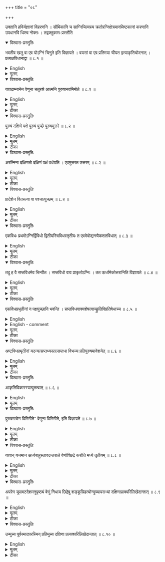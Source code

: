 +++
title = "०८"

+++

उक्तानि हविर्यज्ञानां विहरणनि ।
सौमिकानि च साग्निचित्यस्य क्रतोरग्निक्षेत्रमानमिष्टकानां करणानि उपधानवि धिश्च नोक्तः ।
तद्वक्तुकामः प्रस्तौति


<details open><summary>विश्वास-प्रस्तुतिः</summary>

भवतीव खलु वा एष योऽग्निं चिनुते इति विज्ञायते । वयसां वा एष प्रतिमया चीयत इत्याकृतिचोदनात् । प्रत्यक्षविधानाद्वा  ॥ ८.१ ॥
</details>

<details><summary>English</summary>

The tradition has it that he who constructs the fire-altar is certain to be (rich). It is constructed in the likeness of the birds, that is, after their shape, in pursuance of express direction (in the matter).
</details>

<details><summary>मूलम्</summary>

भवतीव खलु वा एष योऽग्निं चिनुते इति विज्ञायते । वयसां वा एष प्रतिमया चीयत इत्याकृतिचोदनात् । प्रत्यक्षविधानाद्वा  ॥ ८.१ ॥
</details>







<details open><summary>विश्वास-प्रस्तुतिः</summary>

यावदाम्नानेन वेणुना चतुरश्रे आत्मनि पुरुषानवमिमोते  ॥ ८.२  ॥
</details>

<details><summary>English</summary>

With the help of a bamboo rod of length (equal to a purușa) as mentioned, 4 (square) purușas are measured out for the body (of the fire-altar) 
</details>

<details><summary>मूलम्</summary>

यावदाम्नानेन वेणुना चतुरश्रे आत्मनि पुरुषानवमिमोते  ॥ ८.२  ॥
</details>

<details><summary>टीका</summary>

प्रस्तावमात्रमनया श्रुत्या कियते न फलनिधानम् ।
विधिविभक्तेरभावात् ।
नित्योऽग्निरुत्तरवेदिवत् ।
"अग्निष्टोम उत्तरवेदिरुत्तरेषु क्रतुष्वग्निः" इति नित्यवचनात् ।
यदि प्रस्तावोऽनया श्रुत्या स्वीक्रियते गार्हपत्यचितेः पूर्वमेव प्रस्तावो न कर्तव्यः ।
सत्यमेतत् ।
इह प्रस्ताववचनस्येदं प्रयोजनं वक्ष्यमाणानि धमार्णि महाग्नेरेव यथा स्युरिति ।
कानि पुनस्तानि? जानुदघ्राजो महाग्नेवेति कात्यायनीये शुल्बे महाग्ननेरेवैते धर्मा इति स्पष्टमुक्तम् ।
किं चाश्चेहाग्निशब्देन निरुपपदेन चोदिता धर्मा यथा स्युरिति ।
यथा"तं वा एतं यजमान एव चिन्वीत" इति यजमानो महाग्नेरेव कर्ता न गार्हपत्यादेः ।
गार्हपत्यधिष्णयानामध्वर्युरेव कर्ता ।
पश्चाद्विधातव्यानां धिष्णियानां पूर्वं विधानस्यैतत्प्रयोजनम् ।
योऽग्नेश्वेता स भवत्येव ।
यद्यपि बहवो भ्रातृव्या इति क्रियतेऽनया श्रुत्या ।
वयसांपक्षिणां एषोऽग्निः प्रतिमया प्रकृत्या चेतव्य इति आकृतेःस्वरूपस्य विधानं क्रियते ।
स चोत्पततां छाययेत्यर्थ इति बोधायनेनोक्तम् ।
वैशब्दो निश्वये ।
असावप्याचार्यो वक्ष्यति "वक्रपुच्छो व्यस्तपक्ष" इति ।
तस्माच्छ्येनचिदेव प्रथमः ।
शुल्बान्तरे चोक्तं "श्येनचिदग्नीनां प्रथमोऽग्निः" इति ।
यदि श्येनो नित्यः कथं स्वर्गकाम इति ? यूपद्रव्यवत् ।
यथा खादिरं स्वर्गकामस्येति खादिरस्य नित्यत्वं काम्यत्वं च ।
प्रत्यक्षविधानाद्यावदाम्रायेन ।
वाशब्दः पक्षव्यावृत्तौ ।
तेन नैषापृतिचोदनापि श्येनः प्रकृतिः ।
कुतः? प्रत्यक्षविधानात् ।
प्रत्यक्षमेवात्र विधीयते ।
पक्षीभवतीत्यारभ्य पक्षपुच्छानामपि प्रमाणं विहितम् ।
तेन विरोधात् ।
नन्क्तमाकृतिचोदनेति, नैषा चोदना॑ नापि विधिः॑ विधिविभक्तेरभावात् ।
चीयत इति निर्दिश्यते॑ न चिनुयाच्चेतव्यमिति वा ।
विध्यन्तरशेषभूतत्वाच्च पश्यामो न विधायिकेति ।
"ब्रह्नवादिनो वदन्ति न्यङ्ङग्निश्वेतव्या ३ उत्ताना ३ इत्यारभ्य प्राचीनमुत्तानं पुरूषशीर्षमुपदधाति" इति पुरुषशिरसः उपधानं विधीयते ।
तस्य शेषभूतमिदं न विधायकम् ।
श्येनचिदग्नीनां प्रथम इति पिठकश्येनमधिकृत्यैतदुक्तं पुरुषमात्रपक्षपुच्छस्य समाख्या श्येन इति ।
तस्मादविरोधः ।
यावदाम्नानं तावदेव सारूप्यम् ।
पक्षपुच्छवत्तथा सारूप्यं गृहीत्वा वयःशब्दो वर्तते ।
तस्मात्पुरुषमात्रपक्षपुच्छवानग्निरिति तामेव प्रकृतिं निश्वित्य अन्ये आकृतिविशेषा वक्रपक्षादयः काम्या इति सिद्धम् ।
वक्ष्यति "काम्या गुणविकारा" इति ।
वेणुना चतुरश्र आत्मनि पुरुषानवमिमीतेअग्निकल्पे उक्तलक्षणेन वेणुना मिमीतेमिनोति स्थण्डुलार्धं क्षेत्रं वक्ष्यमाणेन मागैण सर्वतो द्विपुरुष आत्मा द्वाभ्यां चत्वारीति वचनाच्चतवारि च पुरुषक्षेत्राण्यात्मनि
</details>

<details open><summary>विश्वास-प्रस्तुतिः</summary>

पुरुषं दक्षिणे पक्षे पुरुषं पुच्छे पुरुषमुत्तरे  ॥ ८.२  ॥
</details>

<details><summary>English</summary>

and 1 (square) purușa is measured out for each of the southern wing, the northern wing and the tail. 
</details>

<details><summary>मूलम्</summary>

पुरुषं दक्षिणे पक्षे पुरुषं पुच्छे पुरुषमुत्तरे  ॥ ८.२  ॥
</details>

<details><summary>टीका</summary>

पुरुषमेकं दक्षिणे पक्षे पुरुषं पुच्छे पुरुषमुत्तरेविवं त्रीणि चतुरश्राणि पुरुषप्रमाणानि, आत्मना सह सप्त पुरुषक्षेत्राणि ॥
</details>

<details open><summary>विश्वास-प्रस्तुतिः</summary>

अरत्निना दक्षिणतो दक्षिणं पक्षं वर्धयति । एवमुत्तरत उत्तरम्  ॥ ८.२  ॥
</details>

<details><summary>English</summary>

The southern wing is lengthened towards south by 1 aratni and likewise the northern wing towards north. 
</details>

<details><summary>मूलम्</summary>

अरत्निना दक्षिणतो दक्षिणं पक्षं वर्धयति । एवमुत्तरत उत्तरम्  ॥ ८.२  ॥
</details>

<details><summary>टीका</summary>

अरत्निप्रमाणेन दक्षिणतः दक्षिणं वक्षं वर्धयतिदीर्घङ्करोति ।
उत्तरतश्चोत्तरं पक्षम् ॥
</details>

<details open><summary>विश्वास-प्रस्तुतिः</summary>

प्रादेशेन वितस्त्या वा पश्चात्पुच्छम्  ॥ ८.२  ॥
</details>

<details><summary>English</summary>

The tail is lengthened towards west by 1 pradeśa or 1 vitasti.
</details>

<details><summary>मूलम्</summary>

प्रादेशेन वितस्त्या वा पश्चात्पुच्छम्  ॥ ८.२  ॥
</details>

<details><summary>टीका</summary>

द्वादशाङ्गुलेन त्रयोदशाङ्गुलेन वा पश्चात्पुच्छं वर्धयेदिति शेषः ।
एवमर्धाष्टमानि षुरुषक्षेत्राणि भवन्ति ।

करविन्दीया व्याख्या

अग्न्याधेयप्रभृति सोमान्तानां केवलविहारा उक्ताः ।
इदानीं साग्निचित्येषु क्रतुषु विहारविशेषविधित्सयाग्नेश्वयनविधायिकां श्रुतिं पठति ॥


भवती यते

भवतिःसमृद्ध्यर्थे ।
इवखलुवैशब्दो निपातसमुदायो वाक्यालङ्कारादौ वर्तते ।
"रस इव खलुवै तत्योऽर्ग्नि चिनुतेअग्निं चयनेन संस्करोति स समृद्धो भवतीति विज्ञायते ॥
नन्.उ मन्त्रस्य विधेः स्तावकतयार्ऽथवादोऽयम् ।
चिनुत इति वर्तमाननिर्देशः ।
अतः कथमेषा अग्रिसंस्कारभूतस्य चयनस्य विधायिका श्रुतिः कल्प्यते ।
सत्यं, तैत्तिरीयके अस्या एव श्रुतेर्मुख्यत्वादप्राप्तार्थत्वेनानुवादत्वासंभवाच्चयनमात्रस्यैषा विधायिका श्रुतिः कल्प्यते ।
अकामसंबन्धान्नित्येति च ।
ननु चयनवद्भवत्यर्थोऽपि विधेयः ।
न विधेयः, कुत, चयनस्याग्निसंस्कारत्वेन तत्फलानुवादासंभवात् ॥


वयसांदना

वयांसिपक्षिणः श्येनादयः ।
प्रतिमा  प्रतिकृतिःसादृश्यमाकृतिरूपं चोदयतीति चोदना विधीयका श्रुतिः ।
एषोऽग्निर्यथा श्येनाकृतिर्भवति तथा येतव्य इत्यर्थः ।
शुल्बान्तरे च  श्येनचिदग्नीनां प्रथमोऽग्निरित्युक्तम् ।
वक्ष्यति च श्येनं प्रकृत्य वक्रपक्षो व्यस्तपुच्छो भवतीति ।
तस्माद्वकपक्षादिविशिष्टश्येनोऽग्निः प्रकृतित्वेन कार्यः ।
स नित्यः ।
यूपप्रकृतिभूतखादिरादिकत्स्वर्गकामस्यापि भविष्यति ।

प्रत्य नेन

वाशब्दः पक्षव्यावृत्तौ ।
नैतदस्ति वयसां वा एष प्रतिमया चायते इति एषा श्येनाद्याकृतिविशेषचोदनेति ।
कुतः, प्रत्यक्षविधानात् ।
यतः पक्षी भवतीत्यादिना वाक्येन व्यायाममात्रपक्षपुच्छवदाकृतिः प्रत्यक्षमेवाग्नेर्विधीयते ।
अतः वयसां वा एष प्रतिमया चीयत इति वयःसादृश्यमात्रमभिदधाति, नैषा श्यैनाकृतियोदना भवितुमर्हति ।
किञ्च चीयत इति वर्तमानार्थ निर्देशादस्य वाक्यस्य पुरुषशीर्षोपधानविधिवाक्यशेषत्वाच्च नैषा विधायिका ।

यच्चोक्तं शुल्बान्तरे  "श्येनचिदग्निनां प्रथमोऽग्निरित्युक्तमिति" नायं दोषः ।
तत्र हि व्यायाममात्रपक्षपुच्छोऽग्निरित्यपि श्येन इत्युच्यते ।
तस्मादाम्नानेन वेदेन व्यायाममात्रपक्षपुच्छवत्ताया यावत्सादृश्यं विहितं तावदेव संपादयितव्यम् ।
तस्मात्पुरुषमात्रपक्षपुच्छवानग्निः प्रकृतिर्नित्यश्चेति स्थितम् ।
अस्या ग्नेःस्वरूपमाह ।

वेणुना च्छं वक्ष्यमाणप्रकारेण वेणुनाऽत्मनि चतुरः पुरुषानवमिमीते ।
अवमानमपि विमानमेव ।
इयति शक्ष्यामीति त्वा अवमाय यजन्त इति दर्शनात् ।
सर्वतो द्विपुरुष आत्मा ताभ्यां चत्वारि पुरुषक्षेत्राण्यात्मा भवति ।
एवं वक्षयोः पुच्छे च पुरुषसंमितानि त्रीणि ।
एवं सप्त पुरुषक्षेत्राणि अरत्निना दक्षिणतो दक्षिणं पक्षं प्रवर्धयति दक्षिणतो  दीर्घं कुर्यात् ।
एवमुत्तरत उत्तरमपि पक्षमुत्तरतो दीर्घं कुर्यात् ।
प्रादेशेन नितस्त्या वा पश्चात्पुच्छम् ।
प्रादेशोङ्गुष्ठप्रदेशिनीभ्यां परिमितः वितस्तिरङ्गुष्ठकनिष्ठिकाभ्यां तयोरन्यतरेण पुच्छं प्रतीचीनं वर्धयेत् ।
एवमर्धाष्टमानि पुरुषक्षेत्राण्यग्नेः क्षेत्रं भवति ।

सुन्दरराजीया व्याख्या.

वेदेर्विमानं सौमिक्याः क्रमैर्द्विद्वादशाङ्गुलैः ।

आदित्रिसप्तसु द्वित्रिचन्द्रद्वियुगभूमिषु ॥ .१ ॥


भूत्रिभूद्विशरैकेषु शङ्कवो दश पञ्च च ।

सषट्तिलारत्निषष्ठोनाष्टात्रिंशदरत्निका ॥ .२ ॥


विमानरज्जुश्विह्नं स्यात्तस्याःसप्तदशस्वथ ।

पाशौ कार्यौ तयोर्मध्ये प्रक्तमा द्वादश स्मृताः ॥ .३ ॥


षट्त्रिंशिका वा रज्जुःस्याद्विमाने व्द्यष्टलक्षणा ।

श्रोणी पञ्चदशस्वाद्ये सदोऽनन्तरतुर्ययोः ॥ .४ ॥


दशस्वष्टसु तत्कोणास्तृतीयेऽरत्निमात्रकाः ।

धिष्ण्याः प्रादेशान्तराला आग्नीध्रं तु तुरीयके ॥ .५ ॥


रुद्रेषु सप्तदशसु शङ्कू पादोनितेष्विह ।

कार्यौ हि पञ्चमेर्ऽकेषु मार्जालाग्नीध्रधिष्णियौ ॥ .६ ॥


सप्तमे प्राग्वदाग्नीध्रे धानं सार्धचतुष्टये ।

उत्करो दशमे शङ्कौ मनुषूत्तरतः क्रमे ॥ .७ ॥


ऊवथ्यगोहखननस्थानमेकादशे पुनः ।

हविर्धानं प्राग्वदत्र पाशयोर्व्यत्यतोऽधिकः ॥ .८ ॥


षोडशस्वर्धहीनेषु शामित्रो द्वादशे भवेत् ।

शङ्क्वोरुत्तरवेदिःस्याद्द्वयोःसार्ध उपान्त्ययोः ॥ .९ ॥


अन्तिमे द्वादशस्वंसौ चात्वालोंऽसादुदक्क्रमे ।

पशुबन्धोऽस्तु चात्वालःसोमेऽपीत्यवधार्यते ॥ .१० ॥


मानान्तरमनुक्त्वैव व्याख्यात इति कीर्तनात् ।

शम्यामात्रस्तु सर्वत्र व्यक्तं बोधायनोऽब्रवीत् ॥ .११ ॥


अन्यथाग्नौ विरोधःस्यान्मानं चान्यन्न विद्याते ।

उत्तरेंऽसे महावेद्यामास्तावः परिकीर्तितः ॥ .१२ ॥


दक्षिणे तु हविर्धाने पश्चात्तीन् प्रक्रमांस्त्यजेत् ।

पादोनद्वितयं पार्श्वेऽरत्नौ तूपरवाःस्मृताः ॥ .१३ ॥


अर्धप्रादेशतस्तेषां भ्रमणं कोणशङ्कुषु ।

अग्रेणोपरवांस्त्यक्त्वा पादोनप्रक्रमत्रयम् ॥ .१४ ॥


शम्यामात्रश्वतुःस्रक्तिः खरश्लिष्टस्तु सञ्चरः ।

औदुम्बरसदोमध्ये पृष्ठ्या दक्षिणतः क्रमे ॥ .१५ ॥


भवतीव चोदना

प्रतिमया वयसां उत्पततां छायया ।
तथा च बोधायनः

"वयसामुत्पततां छाययेत्यर्थःऽ

इति ।
अनेन श्येनचितिर्नित्योति ज्ञायते ।
मन्त्रवर्णाश्च भवन्ति, "सुपर्णोऽसि गरुत्मान्" इत्यादीनि ।
लिङ्गानि च पुच्छाच्छि रोऽधिकृषति शिरसि पक्षयोरित्यादीनि ।
न हि चतुरश्रे शिरोस्त ।

प्रत्य द्वा

पक्षीभवति व्याममात्रौ पक्षौ च पुच्छं च भवतीत्यादि प्रत्यक्षविधानाद्वा आकृतिः प्रत्येतव्या ।
अनेन चतुरश्रोऽग्निर्वि धीयते ।
स च सर्वाग्नीनां प्रकृतिरिति ।
तमेव तावदाह

याव त्तरे

यावदाम्नानेन यथासन्नातेन पुरुषमात्रेण वक्ष्यमाणेन पञ्चारत्निना ।
एवं केवलसप्तविधाग्नेर्मानमुक्तं, पक्षान्तरमाह

अरत्निना च्छं वितस्तिर्द्वादशाङ्गुला ।
यथोक्तं कात्यायनेन

(१२०)

"पञ्चारत्ननिर्दशवितस्तिर्विंशतिशताङ्गुलयः पुरुषःऽ

इति ।
वितस्तिर्द्विदशाङ्गुलेत्येव नैघण्टुकाः ।
प्रादेशेनेत्यस्य व्याख्यानं वितस्त्येति ।
प्रादेशशब्दार्थस्य विशयिस्वात्वितस्तिरेवात्र प्रादशेशब्देन ग्राह्या, नतु प्रसारिते अङ्गुष्ठप्रदेशिन्यावित्यर्थः ।
अथवा वाजसनेयके "वितस्त्या पुच्छं" इति श्रुतत्वा द्वितस्तिशब्दस्यैव प्रसिद्धतरेण प्रादेशशब्देनन व्याख्यानम् ।
वाशब्दो वाक्यार्थेऽवसंबध्यते ।
तेन सर्वमिदं विकल्प्यते ।
तथाहि  पुच्छवृद्धेस्तावद्वैकल्पिकत्वमवगतम्, तैत्तिरीयके प्रवृद्धेरनुक्तत्वात् ।
व्यनक्ति च कात्यायनस्तथा "अरत्निना पक्षौ द्राघीयागंसौ भवतः" इत्युक्त्वा इति द्राघीयस्त्वमुक्त्वा "व्याममात्रौ पक्षौ च पुच्छं च भवति" इति पुरुषमात्रस्यैव निगमनात् ।
रुपष्ट

यति चैतद्बोधायनः

पुरुषमात्रैण वेणुना सपक्षपुच्छमरत्निना वा पक्षौ द्राघीयागंसौ भवतः ।

इति ।
केचित्तु वितस्तिं त्रयोदशांङ्गुलां मन्वाना द्वादशाङ्गुलेन प्रादेशेन विकल्पयन्तः पक्षपुच्छानामरत्नन्यादिप्रवृद्धिं नित्यामाहुः ।
तेषामष्टविधप्रभृतीनां यदन्यत्सप्तधा विभज्य विधासप्तमकरणीमित्यादि न संगच्छते ।
तत्त्योदशाङ्गुलवितस्त्यभ्युपगमे पुच्छे विंशतिशताङ्गुलमात्रं क्षेत्रमुपधातुं न शक्यते ।

तत्र कश्विदाह  पुरीषेण पूर्यतामिति, तत्सूत्रकारो न सहते ।
यदाह "अर्धान्तरत्वात्पुरीषस्य" इति "यत्पच्यमानानां प्रतिह्रसेत" इति च ।
किञ्च पुरीषेण चेत्सर्वस्य न्यूनस्य पूर्तिः॑ किमिति महता ग्रन्थेन इष्टकाप्रमाणार्धमधुना प्रयत्यते ।
तस्मान्न किञ्चि देतत्र्रयोदशाङ्गुला वितस्तिरिति ।
अन्ये मन्यन्ते  द्वादशाङ्गुल योरेव वितस्तिप्रादेशयोः आमिक्षापयस्ययोरिव बिधिभेदाच्छब्दभेदः ।
तयोश्च परस्परं विकल्प इति ।
तेषामपि पूर्वोक्तासंगतिः स्पष्टैव ।
ब्राह्नणविरोधश्च ।
तैत्तिरीयके हि पुच्छस्य प्रवृद्धिः पाक्षिकत्वेनापि नोक्ता ।
तस्मादरत्ननिप्रादेशानां पाक्षिकत्वमेव ज्यायो मन्यामहे ।
किञ्च यदेवेष्टकानामष्टाङ्गुलानां पञ्चमं करणं तदप्यस्मिन्नर्धे लिङ्गं कथम्? तत्र हि प्रथमतृतीयकरणाभ्यामेव उपधाने शक्ये अन्यानि त्रीणि करणानि भेदपरिहारार्थानि ।
तत्र पञ्चमेन विनाप्युपधानं सुकरम् ।
सरत्न्यादिप्रवृद्धौ नित्यायां तत्प्रकारश्च दर्शितो भगवता बोधायनेन

"उरधाने पूर्वापरयोः पक्षपार्श्वयोः" ।


इत्यादि ।
अन्यश्च प्रकारः  आत्मनि पुरस्तात्दशार्धेष्टकाः ।
उदगायताः पञ्चदश ।
पक्षाग्रर्योर्मध्ये तिस्रस्तिस्रः प्राच्यः ।
पुच्छापार्श्वयोः पञ्चपञ्च ।
पुच्छाग्रकोणयोर्द्वे प्रादेशमात्र्यौ ।
ताभ्यामध्यर्धेऽष्टके उदीच्यौ ।
पक्षाग्रकोणेष्वेकैका अध्यर्धा उदगायता ।
अप्ययोश्च पञ्चपञ्च यथासूत्रम् ।
पुच्छाग्रमध्ये द्वे प्राच्यौ ।
शेषे पञ्चम्यः ।
एष द्विशतः प्रस्तारः ।
अपरस्मिंस्तु पक्षपार्श्वयोःषट्षडर्धेष्टका उदीच्यः ।
आत्मनि दक्षिणत उत्तरतश्च षट्षट्प्राच्यः ।
श्रोण्यंसेषु द्वेद्वे अध्यर्धे उदीच्यौ ।
पुच्छाप्यये पञ्च प्रागायताः आत्मानमरत्ननिनोपेताः ।
शेषे पञ्चम्यः ।
पुच्छाग्रेषु मध्यमामुद्धृत्य द्वे अर्धेऽष्टके उदीच्यौ ।
एष द्विशतः प्रस्तारः ।
एवं चतुर्भिः करणैरुपधाने सिद्धे यत्पञ्चमं करणं तदरत्ननिप्रादेशाभावेऽपि भेदपरिहारेण द्विशतपूरणार्थम् ।
निरूपणीयं चैतत्सर्वं सूरिभिरित्युपरम्यते ॥


कपर्दिक्षाष्यम्
</details>

<details open><summary>विश्वास-प्रस्तुतिः</summary>

एकविधः प्रथमोऽग्निर्द्विविधो द्वितीयस्त्रिविधस्तृतीयः त एवमेवोद्यन्त्यैकशतविधात् ॥ ८.३ ॥
</details>

<details><summary>English</summary>

The first agni is one-fold (11⁄2 sq. purușa); the second two-fold (21 sq. purușa); the third three-fold (31⁄2 sq. purușa) and so on; in this way one continues upto hundred-and-one-fold agni (1011 sq. purușa).
</details>

<details><summary>मूलम्</summary>

एकविधः प्रथमोऽग्निर्द्विविधो द्वितीयस्त्रिविधस्तृतीयः त एवमेवोद्यन्त्यैकशतविधात् ॥ ८.३ ॥
</details>

<details><summary>टीका</summary>

एकः पुरुषो यस्मिन्निति एकविधः, एकपुरुषादेकोत्तरं चिन्वीतेति प्रथमातिक्रमे कारणाभावादिति प्रथम एकपुरुषविधा इष्टका अस्मिन्विधीयन्ते इति अग्निक्षेत्रम् ।
"आतश्वोपसर्गे" इर्यङ् ।
एका चासौ विधा लोचनीयम् ।
उद्यन्ति गच्छन्ति आ एकशत विधात् ।
अभिविधावाङ् ।
</details>

<details open><summary>विश्वास-प्रस्तुतिः</summary>

तदु ह वै सप्तविधमेव चिन्वीत । सप्तविधो वाव प्राकृतोऽग्निः । तत ऊर्ध्वमेकोत्तरानिति विज्ञायते  ॥ ८.४ ॥
</details>

<details><summary>English</summary>

But indeed the seven-fold (agni) only is to be constructed (first); (for) the seven-fold is the proper fire-altar. Thereafter, higher altars (are obtained) by increasing the area by one (sq. purusa) successively; this is the tradition. 
</details>

<details><summary>मूलम्</summary>

तदु ह वै सप्तविधमेव चिन्वीत । सप्तविधो वाव प्राकृतोऽग्निः । तत ऊर्ध्वमेकोत्तरानिति विज्ञायते  ॥ ८.४ ॥
</details>

<details><summary>टीका</summary>

निपातसमूहः पक्षव्यावृत्तौ ।
एकविधादयो न चेतव्या इति ।
वावेत्यवधारणे ।
सप्तविध एव प्राकृतोऽग्निः  प्रकृतिरित्यर्थः ।
स्वार्थ एव तद्धित ।
सप्तविधादूर्ध्वं एकोत्तरानिति वाजसने यिनां श्रुतिः ।
सप्तार्थ एव प्रथमः प्रकृतिश्च पुरुषमात्रेणेत्यारभ्य सप्तार्धस्य विधानादुपधानविधौ दक्षिणे पक्षे उपदधातीति श्रूयते ।
तत ऊर्ध्वमेकोत्तरानिति एकपुरुषाधिकाः परमिति, द्वितीये प्रयोगे अर्धनवमं, तृतीयेर्ऽधदशममित्येवं द्रष्टव्यम् ।

करविन्दीया व्याख्या

एकविधः प्र तिविज्ञायते

सप्तविधस्य प्रकृतित्वमाशङ्क्य तेनैव प्रकृतित्वं प्रतिपादयितुमाह विधीयते मीयत इति विधा अग्ननिविमानं, पुरुषमात्रेण वेणुना पुरुषक्षेत्राणि एकैकशोऽत्र मीयन्त इति विधाशब्दः पुरुषक्षेत्रवाची ।
एका विधा यस्याग्नेः स एकविधः ।
प्रथमातिक्रमे कारणाभावात्प्रथम एकविधःस एव प्रकृतिः, इतरे विकृतयः, ते चाग्नय एवमेकपुरुषवृद्ध्या उद्यन्ति अधिका भवन्ति  वर्धन्त इत्यर्थः ।
आ एकशतविधात् ।
आङ्गाभिविधौ ।
कथं विधाशब्दस्य विमा नपर्यायत्वं, उच्यते  विदधाति करोतीत्यर्थः ।
करणीव्यापारेषु विमानेषु करोतिः तत्रतत्रद्दश्यते ।
अतो विधाविमा नयोः पर्यायत्वम् ।
तस्मादेकविधः प्रथमः ।
स एकविधः प्रकृतिश्च ।
द्विविधादयस्तद्विकारा इति ।
तदुहवै सप्तविधमेव चिन्वीत  तदुहवा इति निपातसमुदायः पक्षव्यावृत्तौ ।
नैतदस्त्येकविधः प्रथम इति ।
किं? तस्मिन् सप्तविधमेव प्रथमं चिन्वीतेति ।
कुतः? सप्तविधो वाव प्राकृतोऽग्निः ।
वाव इत्यवधारणे ।
"एष वाव सर्वतो राजा" इत्यादौ दर्शनात् ।
प्रकृतिरेव प्राकृतः स्वार्थे तद्धितः, तस्मात्सप्तविध एव प्रकृतिभूतोऽग्निः ।
तस्मात्सप्तविध एव प्रथमं चेतव्यः, नैकविधः तस्मिन्नेव पक्षपुच्छाद्यङ्गानामुपदेशादित्यभिप्रायः ।
सप्तविध इत्यर्धाष्टम एवोच्यते ।
यावानग्निःसारत्निप्रादेशःसप्तविधःसंपद्यत इति वक्ष्यमाणत्वात् ।
तत ऊर्ध्वं ततःसप्तविधादूर्ध्वमेकोत्तरानेकेनाधिकानग्नींश्विन्वीतेति श्रुतिः ।
अग्निर्बलोक्तं वाजसनेयकमिति ।
तस्माद्द्वितीयाद्याहारेषु

सप्तविधमेव चिन्वीतेत्येतदशमः इत्येवमेकोत्तरविधत्वं एकशतविधात्द्रष्टव्यम् ।

सुन्दरराजीया व्याख्या.

एकविधःविधात्

विधीयत इति विधा  पुरुषमात्रं क्षेत्रम् ।
प्रथमाहारे एकविधः ।
एवं द्विविधादि ।
एकशततम आहारे एकशतपुरुषः ।

तदुहवै विज्ञायते

पक्षान्तरमाह  प्रकृतिरेव प्राकृतः प्रज्ञाद्यण् ।
सप्तविधादूर्ध्वमेकोत्तरानेकशतविधात् ।
सर्वत्रारद्निप्रादेशानां न वृद्धिः, विधानामेव वृद्धिवचनात् ।
"एकविंशे पुरुषाभ्यासो नारत्ननिप्रादे शानाम्" इति लिङ्गाच्च ।
व्यक्तोक्तमेतद्बोधायनेन  "अर्धाष्टमाः पुरुषाः प्रथमोऽग्निः अर्धनवमा द्वितीयोर्ऽधदशमास्तृतीयः" इत्यादि ।
यस्त्वेकविधादिक्रमेणाहरते तस्य सप्तविधादिष्वप्यर त्निप्रादेशानामभावः, एकोत्तरत्वाविरोधात्सारत्निप्रादेशे सप्तविध आहृते उत्तरेऽपि नारत्निप्रादेशाः ।

कपर्दिक्षाष्यम्

वाजसनेयिकमिति अग्निविकल्पविधानात्विकल्पं सप्तार्धमपि द्वितीये विहारे चिन्वीतेत्येतदपि लभ्यते ।
</details>

<details open><summary>विश्वास-प्रस्तुतिः</summary>

एकविधप्रभृतीनां न पक्षपुच्छानि भवन्ति । सप्तविधवाक्यशेषत्वाच्छ्रुतिविप्रतिषेधाच्च  ॥ ८.५ ॥
</details>

<details><summary>English</summary>

The one-fold and the following (fire-altars up to the six-fold) do not have wings and tails, but the seven-fold does (have them) according to the injunctions of the Śruti.
</details>

<details><summary>English - comment</summary>

8.1-8.5. The characteristics of agni have been discussed under Bŝl. 5.7-7.3. The general lay-out of the caturaśraśyenacit is given in Ãśl. 8.2; the ātmā that is, the body of fire-altar measures four sq. purușas, either wing and tail is each of one sq. purușa, together with an increment of 24 ang. in length for the wings and 12 ang. for the tail. This has already been discussed in Bśl. 8.10. For the construction of a fire-altar of 81 or more sq. purusas, Āpastamba has followed the same rule as given by Baudhāyana (vide Bśl. 5.1-5.6) for proportionate increment of square purușas from the agni of 7 sq. purusas. 
</details>

<details><summary>मूलम्</summary>

एकविधप्रभृतीनां न पक्षपुच्छानि भवन्ति । सप्तविधवाक्यशेषत्वाच्छ्रुतिविप्रतिषेधाच्च  ॥ ८.५ ॥
</details>

<details><summary>टीका</summary>

इतश्च पश्यामः सप्तार्धविध एव चेतव्य इति ।
यस्मादेकविधप्रभृतीनां षड्विधपर्यन्तानां न पक्षपुच्छानि भवन्ति ।
किमुक्तं भवति? यतः पक्षपुच्छानि न भवन्ति तेषु न शेरत इत्यर्थः ।
कुत इत्याह  सप्तेति ।
सप्तविधमग्निं प्रकुत्य विधीयन्त इत्यर्थः ।
रथन्तरं दक्षिणे पक्षे उपदधाति बृहदुत्तरपक्ष इत्येवमादयो न वियुज्यन्ते ।
तस्मान्न चेतव्या एकविधादयः ।
सप्तविध एव चेतव्यः ।
तेष्वेव पक्षपुच्छानि किमिति न क्रियेरन्नित्यत आह  श्रुतीति ।
विरोधो  विप्रतिषेधः ।
यद्येकविधस्यपक्षपुच्छात्मनां विभागः क्रियते॑ पक्षपुच्छत्मनां व्यायाममात्रता हीयते ।
अथैष दोषो न भवेदिति व्यायाममात्रता पक्षपुच्छात्मनां गृह्येत॑ तदैकविधत्वं हीयेत ।
तस्माद्विरोधः ।
अतश्च विरो धान्न कर्तव्या एकविधादयः षड्विधपर्यन्ताः ।
कथमष्टविधादयो मातव्या इत्यत आह
</details>

<details open><summary>विश्वास-प्रस्तुतिः</summary>

अष्टविधप्रभृतीनां यदन्यत्सप्तभ्यस्तत्सप्तधा विभज्य प्रतिपुरुषमावेशयेत् ॥ ८.६  ॥
</details>

<details><summary>English</summary>

In the case of eight-fold and higher order fire altars, their differences in area from the seven-fold should be divided in seven and half equal parts and each part added to each purușa (of the original seven-fold altar). 
</details>

<details><summary>मूलम्</summary>

अष्टविधप्रभृतीनां यदन्यत्सप्तभ्यस्तत्सप्तधा विभज्य प्रतिपुरुषमावेशयेत् ॥ ८.६  ॥
</details>

<details><summary>टीका</summary>

अष्टविधप्रभृतीनां एकशतविधपर्यन्तानां यदन्यत्सप्तभ्यः सप्तार्धेभ्यः तत्सप्तधा सप्तार्धधा यदन्यत्सप्तार्धेभ्यः प्रक्षेप्तव्यमासीत्तत्सप्तार्धधा विभज्य सप्तार्धेभ्य इति कुत एतल्लभ्यते? सप्तविध इत्युक्तेर्ऽधाष्टम एव गृह्यते ।
अरत्निप्रादेशानां तदन्तर्गतत्वात् ।
वक्ष्यति सप्तविध इति ।
अष्टविध एकः प्रक्षेप्तव्यः नवविधे द्वौ ।
दशविधे त्रय इत्येवं द्रष्टव्यमेकशतविधात्पुरुषात् ।
पुरुषं सप्तार्धधा विभक्तं कृत्वा प्रतिपुरुषमेको भागः क्षेप्तव्यः ।
सप्तास्वर्धपञ्चारत्निप्रादेशेषु पुरुषे त्रिंशत्पञ्चदशभागीयाः ।
अर्ध पुरुषे पञ्चदश ।
एवमेकस्मिन्पुरुषक्षेत्रे द्वे शते पञ्चविंशतिश्च पञ्चदशभागीयाःशेरते ।
अष्टविधे ताः प्रक्षेप्तव्याः ।
एकस्मिन्पुरुषक्षेत्रे त्रिंशत्पञ्चदशभागीयाः ।
तासु प्राक्षिप्तासु पञ्चपञ्चाशदधिकशतद्वयमापद्यते ।
षोडशानां वर्गं षट्पञ्चाशदधिकम् ।
तच्चतुरश्राच्चतुरश्रमित्यनेन न्यायेन एकस्मिन्पञ्चदशभागयिक्षेत्रेऽपनीते या रज्जुः सा पुरुषस्थानीया ।
तस्याः पञ्चमो भागोऽरत्निस्थानीयः ।
तेन मानेन कृते सर्वपुरुषक्षेत्रं लिप्तं भवति ।
एवं नवविधादिषु द्रष्टव्यम् ।
</details>

<details open><summary>विश्वास-प्रस्तुतिः</summary>

आकृतिविकारस्याश्रुतत्वात् ॥ ८.६  ॥
</details>

<details><summary>English</summary>

This is because the deformation (of the fire-altar) is disallowed in the Śruti.
</details>

<details><summary>मूलम्</summary>

आकृतिविकारस्याश्रुतत्वात् ॥ ८.६  ॥
</details>







<details open><summary>विश्वास-प्रस्तुतिः</summary>

पुरुषमात्रेण विमिमीते" वेणुना विमिमीते, इति विज्ञायते  ॥ ८.७ ॥
</details>

<details><summary>English</summary>

According to tradition, (the term) to be measured with a puruşa means 'to be measured with a bamboo rod'.
</details>

<details><summary>मूलम्</summary>

पुरुषमात्रेण विमिमीते" वेणुना विमिमीते, इति विज्ञायते  ॥ ८.७ ॥
</details>

<details><summary>टीका</summary>

यदि पुरुषक्षेत्रमेकत्र क्षिप्यते, विक्रियेताकृतिः ।
न विद्यते श्रुतिर्यस्याःसा अश्रुतिः ।
आकृतिविकारस्य श्रुतेरभावातित्यर्थः ।
पुरुषमात्रेणेति द्रव्यमपेक्षते ।
वेणुनेति च मात्रामपेक्षते ।
तयोर्नष्टाश्वदग्धरथवत्संबन्धः ।
पुरुषमात्रेण वेणुना मिनोति ।
</details>

<details open><summary>विश्वास-प्रस्तुतिः</summary>

यावान् यजमान ऊर्ध्वबाहुस्तावदन्तराले वेणोश्छिद्रे करोति मध्ये तृतीयम्  ॥ ८.८ ॥
</details>

<details><summary>English</summary>

Two holes are made (at the ends of) a bamboo rod at a distance equal to the height of the sacrificer with uplifted hands, and a third hole is made at the middle. 
</details>

<details><summary>मूलम्</summary>

यावान् यजमान ऊर्ध्वबाहुस्तावदन्तराले वेणोश्छिद्रे करोति मध्ये तृतीयम्  ॥ ८.८ ॥
</details>

<details><summary>टीका</summary>

यजमानग्रहणादध्वर्युप्रमाणो वेणुर्न गृह्यते ।
छिद्रयोरन्तरालं यजमानमात्रं यथा भवति तथा छिद्रे करोति ।
तयोर्मध्ये वेणोश्छिद्रमेकं करोतीति शेषः ।
</details>

<details open><summary>विश्वास-प्रस्तुतिः</summary>

अपरेण यूपावटदेशमनुपृष्ठ्यं वेणुं निधाय छिद्रेषु शङ्कून्निहत्योन्मुच्यापराभ्यां दक्षिणाप्राक्परिलिखेदान्तात् ॥ ८.९ ॥
</details>

<details><summary>English</summary>

Having placed the bamboo rod along the east-west line, poles are fixed in the holes from the western extremity; two poles from the western side are then taken off, and a circle is drawn (about the pole in the eastern extremity) with the other end (from the west) towards south-east. 
</details>

<details><summary>मूलम्</summary>

अपरेण यूपावटदेशमनुपृष्ठ्यं वेणुं निधाय छिद्रेषु शङ्कून्निहत्योन्मुच्यापराभ्यां दक्षिणाप्राक्परिलिखेदान्तात् ॥ ८.९ ॥
</details>

<details><summary>टीका</summary>

सञ्चरस्य पश्चादनुपृष्ठ्यं पृष्ठ्या यथा तथा वेणुं निधाय त्रिषु छिद्रेषु शङ्कुं निहत्य अपराभ्यां शङ्कुभ्यामुन्मुच्य दक्षिणाप्राक्सव्यं परिलिखेदान्तातग्निक्षेत्रात् ।
</details>

<details open><summary>विश्वास-प्रस्तुतिः</summary>

उन्मुच्य पूर्वस्मादपरस्मिन् प्रतिमुच्य दक्षिणा प्रत्यक्परिलिखेदान्तात् ॥ ८.१० ॥
</details>

<details><summary>English</summary>

The pole is then removed from (the hole in) the eastern extremity and fixed at the western extremity, and a circle is drawn (about the pole in the western extremity) with the other end (from the east) towards south-west. 
</details>

<details><summary>मूलम्</summary>

उन्मुच्य पूर्वस्मादपरस्मिन् प्रतिमुच्य दक्षिणा प्रत्यक्परिलिखेदान्तात् ॥ ८.१० ॥
</details>




<details><summary>टीका</summary>

पुर्वस्माच्छङ्कोः प्रतिमुच्यापरस्मिन् प्रतिमुच्य दक्षिणाप्रत्यक्परिलिखेदान्तात् ।

अष्टमः खण्डः



करविन्दीया व्याख्या

सप्तविधोऽग्निः प्रकृतिः,. अन्येऽग्नयो विकृतय इत्युक्तम्, तत्रैकविधादीनां षण्णां विशेषमाह

एकविधादीनांभवन्ति

न भवेयुः ।
कुतः? सप्तविधवाक्यशेषुत्वाच्छुतिविप्रतिषेधाच्च ।
पक्षीभवतीत्यादिपुच्छविधायकवाक्यस्य सप्तविधप्रकरणपाठात्तच्छेषत्वावगतेः ।
किञ्चैकविधे पक्षादिविभागकरणे व्यायाममात्रताहानिः व्यायाममात्रपक्षादिकरणैकविधताहानिरिति व्यायाममात्रपक्षपुच्छैकविधत्वविधायकयोः श्रुत्योर्विरोधान्नैकविधादीनां पक्षादयो भवेयुः ।
तेषां करणोपधानादीनि एकविधप्रभृतीनामित्यत्र वक्ष्यति ।
ननु सपक्षपुच्छेषु विधाभ्यासेऽपचये च विसप्तमकरणीं पुरुषस्थानीयां कृत्वा विहरेदित्यष्टविधाद्युपचयमते एकविधादौ अपचयेऽपिसप्तधा विभागं दर्शयति ।
तत्पक्षपुच्छविभागार्थम् ।
इतरथा अपचयविषयेऽपचयस्यद्दष्टार्थत्वप्रसङ्गात् ।
तेनैकविधानामपि भवतीति गम्यते ।
तत्कथं तेषां तानि न भवन्तीति ।
उच्यते  एकविधः प्रथमोऽग्निः, तदुहवै सप्तविधमेव चिन्वीतेत्येवमाद्योर्वि रुद्धार्थाभिधायिन्योःश्रुत्योःसमुच्छयाभावाद्विकल्प एवावकल्पते ।
तस्मादेकविधो वा प्रथमः सप्तविधो वा प्रथमः ।
तत्र यदैकविधः प्रथमः प्रकृतिश्व॑ तदा द्वितीयाद्यहारेषु एकोत्तरा एव द्विविधादयः प्रयोक्तव्याः ।
प्रकृतिभूतैकविधे पक्षपुच्छा नामनाम्नानादेकविधादीनां षण्णां पक्षपुच्छानि न भवन्ति ।
सप्तविधे तु विद्यन्त एव ।
एवमष्टविधादीनां तद्विकारत्वात्तेषु च विद्यन्त एव ।
यदा सप्तविधः प्रकृतिः, इतरे तद्विकराराः तदैकविधादयोऽप्यष्टविधवत्सपक्षपुच्छा एव भवेयुः, एवं विधापचयोक्तः सप्तविधविभागोऽर्थवान् भविष्यति, तत्रातिरात्रवद्विकृतेरपि कदाचित्प्रथमतोऽनुष्ठानं एकविधस्य लभ्यत एव ।
अस्मिन्नपि पक्षे एकोत्तरनियमोऽस्त्येव ।
यदैकविधः प्रकृति ।
प्रथममाहारः, तदासावपक्षपुच्छाः ।
द्वितीयादिष्वाहारेषु द्विविधादयो यावत्सप्तविधमपक्षपुच्छा एव ।
सप्तविधादयःसपक्षपुच्छा एव ।
यदैकविधो विकृतिः प्रथमाहारः, तदासौ सपक्षपुच्छः ।
द्विती यादिष्वाहारेषु द्विविधादयःसर्वे सपक्षपुच्छा एव ।
यदा सप्तविधः प्रकृतिर्वा विकृतिर्वा प्रथमः, तदा तत ऊर्ध्वमष्टविधादयःसप्तविधा एव ।
तस्मादेकविधादीनां षण्णामपक्षपुच्छत्वं सपक्षपुव्छत्वमुभयमप्यस्त्येवेति सर्वमुपपन्नम् ।
अष्टविधादिष्वेकोत्तरेषु कथमतिरिक्तस्य विभाग इत्यत आह

अष्टवि येत

अस्यार्थः  अष्टविधादिष्वर्धाष्टमेभ्यो यदन्यदधिकमागन्तु तत्सप्तधा सप्तार्धधा विभज्य प्रतिपुरुषं  पुरुषे षुरुषे भागमेकैकमावेशयेत् ।
अर्धमर्धे यावानग्निःसारत्निप्रादेशःसप्तविध इति लिङ्गाल्, कुतः? आकृतिविकारस्याश्रुतत्वात् श्रुतेरभावात्प्रमाणाभावादित्यर्थः ।
तत्रैकस्मिन् पुरुषक्षेत्रे पञ्चविंशतिर्द्वे शते च पञ्चदश भागीयाःशेरते, आसां त्रिंशत्र्रिंशत्पञ्चदशभागीयाः पुरुषेपुरुषे प्रक्षेप्तव्याः ।
अर्धे पञ्चदश, अयमर्थः  प्रक्षेप्तव्यं पञ्चदशधा विभज्य तस्य द्विभाग हितं, पुरुषं यं करोति आकृतेरविकारत्वाय सा तस्य पुरुषस्य करणी ग्रह्या ।
तावान्वेणुर्भवतीत्यर्थः ।

इदानीं विमानमुच्यते

पुरु यते

श्रुतिद्वयमिदम् ।
अत्र्रेका श्रुतिर्द्रव्यापेक्षणी, अन्या परिमाणापेक्षणी ।
तयोः नष्टाश्वादग्धरथवत्संप्रयोगः ।
पुरुषमात्रेण वेणुनेत्यर्थः ।
यावान्  यत्परिमाणो यजमान ऊर्ध्वभूतबाहुः तत्परिमाणं यथा छिद्रयोरन्तरालं भवति तथा वेणुछिद्रे कुर्यात् ।
पञ्चारत्निः पुरुष इति वक्ष्यति ।
स चैतद्धेतुकः ।
यूपावटस्य पश्चात्सञ्चरमवशिष्यानुपृष्ठ्यं पृष्ठ्यायां वेणुं निधाय छिद्रेषु शङ्कुं निहत्यापराभ्यां शङ्कुभ्यां वेणुमुन्मुच्यापरस्मिन् छिद्रे कीलं प्रतिक्षिप्य पूर्वस्मिन् शङ्कौ प्रतिमुच्य तेनैवापरशङ्कुमूलादारम्य दक्षिणाप्रागान्तात्परिलिखेत् ।
अन्तस्तस्याः स्तस्या दिशोऽन्तः वेणुनाऽरब्धा रेखा यावद्दिगन्तराभिमुखी भवति तावत्परिलि खेदित्यर्थः ।


उन्मुच्य पूर्वस्माच्छङ्कोरपरस्मिन् शङ्कौ प्रतिमुच्य दक्षिणा प्रत्यक्पूर्ववत्परिलिखेत् ।



सुन्दरराजीया व्याख्या.

एकविध च्च

श्रुतिविप्रतिषेधो व्याममात्रौ पक्षौ च पुच्छं च भवतीति ।
चतुरश्रविषयं चैतत् ।
श्येनचिदादयस्तु सपक्षपुच्छा एव भवन्ति, तदाकृतेरेव विधेयत्वात् ।

अष्टविध येत्

यदधिकं सप्तभ्यः पुरुषक्षेत्राङ्गुलयश्च चतुर्दशसहस्राणि चत्वारि शतानि १४४०० ।
ताःसप्तभ्योऽधिकैः पुरुषैर्हत्वा सप्तभिर्विभज्य लब्धं पुरुषक्षेत्राङ्गुलिषु संयोजयेत् ।
तास्तत्र पुरुषक्षेत्राङ्गुलयो ज्ञेयाः ।
यथा अष्टविधे पुरुक्षेत्राङ्गुलयः चतुर्दश सहस्राणि चत्वारि शतानि च सप्तभ्योऽधिकेनैकेन पुरुषेण हत्वा सप्तभिर्विभज्य लब्धं द्वे सहस्रे सप्तपञ्चाशच्चाङ्गुलयः पञ्चतिलयुक्ताः ।
एताः पुरुषाङ्गुलिषु संयोजयेत् ।
तास्तत्र पुरुषक्षेत्राङ्गुलयः षोडशसहस्राणि चत्वारि शतानि सप्तपञ्चाशच्चाङ्गुलयः पञ्चतिलाधिकाः १६४५७ ति ५. अस्य मूलं अष्टाविंशतिशतमङ्गुलयः, दशतिलादिकाः १२८ ति १०. ।
एतत्पुरुषस्थानीयस्य वेणोः प्रमाणमिति हेतोः वक्ष्यते ।
"विधासप्तमकरणीं पुरुषस्थानीयां कृत्वा विहरेदिति" ।
एवं नवविधे पुरुषाङ्गुलीः १४४०० द्वाभ्यां हत्वा सप्तभिर्विभज्य लब्धं चत्वरि सहस्राणि शतं चतुर्दशाङ्गुलयः दशतिलाधिकाः ।
तद्युक्ताः पुरुषाङ्गुलयः अष्टादशा सहस्राणि पञ्च शतानि चतुर्दश दशतिलाधिकाः १८५१४ ति १० तस्य मूलं षट्त्रिंशच्छतमङ्गुलयो द्वौ तिलौ १३६ ति २. एवं नवविधे पुरुषप्रमाणम् ।
एवमेव दशाविधादिषु द्रष्टव्यम् ।

अन्यः प्रकारः  यावन्तोऽग्नेः पुरुषाः तत्संख्यया पुरुषाङ्गुलीर्हत्वा सप्तभिर्विभज्य लब्धं पुरुषाङ्गुलयः पूर्वोक्ता एव षोडशसहस्राणि चत्वारि शतानि सप्तपञ्चाशच्च पञ्चतिलाधिकाः १६४५७ ति ५. ।
एवं नवविधादिषु ।
एकस्मिंश्वाङ्गुलिक्षेत्रे तिलाःषटपञ्चाशत्शतं सहस्रं च ११५६ ।
एवमरत्निप्रादेशरहितानां सपक्षपुच्छाग्नोनां पुरुषवेणुश्च ।
अत्र चतुरश्राग्नेः प्रस्तावादेकविधाग्नीनां चतुरश्राणां अपक्षपुच्छत्वादष्टविधप्रभृतीनामित्युक्तम् ।
यदा तु श्येनचिदादिविधेःसाधारणत्वात्"वयसां वा एष प्रतिमया चीयते" इत्याकृतिवविधानाच्च श्येनाद्याकारत्वेन सपक्षपुच्छमकविधादीनाम् ।
तदा यन्नयूनं सप्तभ्यस्तत्सप्तधा वियज्य प्रतिपुरुषं जह्यादिति द्रष्टव्यम् ।
तत्र व्यक्त एव विमागप्रकारः ।
तथा सति एकविधश्येनचिति द्वे सहस्रे सप्तपञ्चाशच्च पञ्चतिलयुक्ताः पुरुषाङ्गुलयः २०५७ ति ५ ।
तन्मूलं पञ्चचत्वारिंशदङ्गुलयो द्वादश तिलाश्च ।
पुरुषद्विविधे तु पुरुषांङ्गुलयश्वत्वारि सहस्राणि शतं चतुर्दश च त्रिंशत्तिलसंयुक्ताः ।
पुरुषवेणुस्तु चतुस्तिलाधिकाश्वतुःषष्टिरङ्गुलयः ।
एवं त्रिविधादिषु द्रष्टव्यम् ।
यो यत्राग्नौ पुरुपस्थानीयः तत्र तस्य विंशतितमो भागो विहरणे इष्टकानां चाङ्गुलिः कल्प्या ।
तिलाश्च तस्याश्वतुस्त्रिंशाः ।
तत्र श्लोकाः

व्योमाकाशाब्धिवेदैकादभीष्टैः पुरुषैर्हतात् ।

हरेत सप्तभिर्भागं तन्मूलं पुरुषो भवेत् ॥ .१ ॥


चतुरश्रश्येनचितोः प्रादेशारत्निहीनयोः ।

तत्रतत्राङ्गुलिः कल्प्या तत्र विंशशतांशतः ।
॥ .२ ॥


सारत्निप्रादेशे तु बोधायनेनोक्तो विभागः

"यदन्यत्प्रकृतेस्तत्पञ्चदशभागान् कृत्वा विधायां विधायां द्वौद्वौ भागौ समस्येत्, ताभिरर्धाष्टमाभिरग्निं चिनुयात्" ॥


इत्यादि ।
तत्र प्रकारः  अर्धाष्टमेभ्योऽधिकैः पुरुषैः पुरुषाङ्गुलीश्वदुर्हशसहस्राणि चत्वारि च शतानि हत्वा पञ्चदशभिर्विभज्य लब्धं द्विगुणीकृत्य पुरुषांङ्गुलीषु संयोजयेत् ।
तास्तत्र पुरुषाङ्गुलयः ।
यथा अर्धनवमे पुरुषेषु पुरुषाङ्गुलीरेकेन हत्वा पञ्चदशभिर्विभज्य लब्धं नव शतानि षष्टिश्वाङ्गुलयः, ता द्विगुणाः पुरुषाङ्गुलीषु संयोज्य दृष्टाः पुरुषाङ्गुल्यः षोडशसहस्राणि त्रीणि शतानि विंशतिश्च १६३२०. तन्मूलं तत्र पुरुषप्रमाणं पादोनाष्टविंशतिशतमङ्गुलयः ।
एवमर्धदशपुरुषे अष्टादश सहस्राणि द्वे शते चत्वारिंशच्च पुरुषक्षेत्राङ्गुलयः ।
पुरुषवेणुश्च पञ्चत्रिंशच्छताङ्गुलयः तिलद्वयाधिका इत्यादि द्रष्टव्यम् ।
ये त्वपक्षपुच्छाः प्रौगचिदादयः तेष्वरत्निप्रादेशैर्युक्तेषु वियुक्तेषु चैवमेव पुरुषमानीय तस्य विंशतिशततमभागमङ्गुलिं प्रकल्प्य विहरणमिष्टकाश्च ।
यथा प्रौगचिति  १४४००. एकविधे एकं सहस्रं चतुश्वत्वारिंशच्छताङ्गुलयः षट्तिलोनाः पुरुषः, तस्य विंशतिशततमो भागः तत्राङ्गुलिरित्यादि ।
तत्र श्लोकौ

खाकाशश्रुतिवेदैकात्षुरुषैर्द्विगुणैर्हतात् ।

हरेत तिथिभिर्भागं तन्मूलं पुरुषो भवेत् ॥ .१ ॥


चतुरश्रश्येनचितोः प्रादेशारत्नियुक्तयोः ।

प्रौगादिषु चैवं स्यात्पुरुषाङ्गुलक्ल्टप्तये ॥ .२ ॥


ये त्वरत्निप्रादेशवृद्धिं नित्यामाहुः तेषामेतत्सूत्रे बोधायनेनोक्तेर्ऽथे क्लेशेन योजयितव्यं स्यात् सप्तभ्यःसार्धसप्तभ्य इति, एवं सप्तविधा अर्धाष्टमविधेति, एवमुत्तरत्र विधासप्तमकरणीमिति ।
अत्राधिकानां पुरुषाणां प्रतिपुरुषमावेशनमुक्तम् ।
तत्र हेतुमाह

आकृति त्वात्

प्रकृत्या अन्याकृतेर्विकारस्य श्रुत्यभावात् ।
यदि त्वधिकाः पुरुषाः कचिदेवैकस्मिन् प्रदेशे आत्मनि पक्षे वा निधीयेरन् ।
प्रकृतिर्ह्यग्न्याकृतिर्विक्रियते ।

पुरुष यते

पुरुषमात्रेण  यावान् पुरुष ऊर्ध्वबाहुस्तावता वेणुनाग्निं विमिमीत इति श्रुतिद्वयस्यार्थः ।

यावानतीयम्

बाह्यच्छिद्राभ्भां बहिःसससौकर्यार्थमुपाह्रियते छिद्रयोश्च बाह्यार्थे ।

अपरेण दान्तात्

अपरेण यूपावटदेशं सञ्चरमवशिष्यैव वेणुनिधानम् ।
आन्तादर्वाक्चक्षुर्निमिताच्चतुरश्रपूर्वान्तादुन्मुच्य पूर्वस्मादपरस्मिन् प्रतिमुच्य दक्षिणा प्रत्यक्परिलिखेदान्तात् ।

अष्टमः खण्डः.



कपर्दिभाष्यम्
</details>